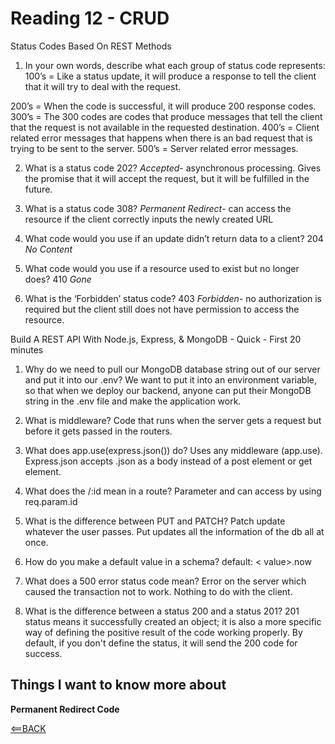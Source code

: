 # Reading 12 - CRUD

Status Codes Based On REST Methods

1. In your own words, describe what each group of status code represents:
100’s = Like a status update, it will produce a response to tell the client that it will try to deal with the request.

200’s = When the code is successful, it will produce 200 response codes.
300’s = The 300 codes are codes that produce messages that tell the client that the request is not available in the requested destination.
400’s = Client related error messages that happens when there is an bad request that is trying to be sent to the server.
500’s = Server related error messages.

2. What is a status code 202?
  *Accepted*- asynchronous processing. Gives the promise that it will accept the request, but it will be fulfilled in the future.

3. What is a status code 308?
  *Permanent Redirect*- can access the resource if the client correctly inputs the newly created URL

4. What code would you use if an update didn’t return data to a client?
  204 *No Content*

5. What code would you use if a resource used to exist but no longer does?
  410 *Gone*

6. What is the ‘Forbidden’ status code?
  403 *Forbidden*- no authorization is required but the client still does not have permission to access the resource.

Build A REST API With Node.js, Express, & MongoDB - Quick - First 20 minutes

1. Why do we need to pull our MongoDB database string out of our server and put it into our .env?
  We want to put it into an environment variable, so that when we deploy our backend, anyone can put their MongoDB string in the .env file and make the application work.

2. What is middleware?
  Code that runs when the server gets a request but before it gets passed in the routers.

3. What does app.use(express.json()) do?
  Uses any middleware (app.use). Express.json accepts .json as a body instead of a post element or get element.

4. What does the /:id mean in a route?
  Parameter and can access by using req.param.id

5. What is the difference between PUT and PATCH?
  Patch update whatever the user passes. Put updates all the information of the db all at once.

6. How do you make a default value in a schema?
  default: < value>.now

7. What does a 500 error status code mean?
  Error on the server which caused the transaction not to work. Nothing to do with the client.

8. What is the difference between a status 200 and a status 201?
  201 status means it successfully created an object; it is also a more specific way of defining the positive result of the code working properly. By default, if you don't define the status, it will send the 200 code for success.

## Things I want to know more about

**Permanent Redirect Code**

[<==BACK](README.md)
